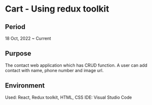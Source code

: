 # Cart - Using redux toolkit

## Period

18 Oct, 2022 ~ Current

## Purpose

The contact web application which has CRUD function. A user can add contact with name, phone number and image url.

## Environment

Used: React, Redux toolkit, HTML, CSS
IDE: Visual Studio Code
